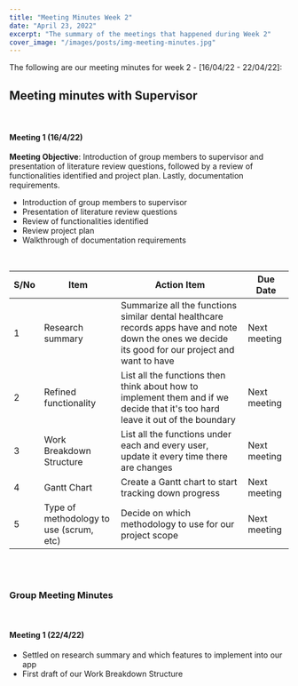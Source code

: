 ```yaml
---
title: "Meeting Minutes Week 2"
date: "April 23, 2022"
excerpt: "The summary of the meetings that happened during Week 2"
cover_image: "/images/posts/img-meeting-minutes.jpg"
---
```


The following are our meeting minutes for week 2 - [16/04/22 - 22/04/22]:

## Meeting minutes with Supervisor

<br/>

#### Meeting 1 (16/4/22)<br/>

**Meeting Objective**: Introduction of group members to supervisor and presentation of literature review questions, followed by a review of functionalities identified and project plan. Lastly, documentation requirements.

- Introduction of group members to supervisor
- Presentation of literature review questions
- Review of functionalities identified
- Review project plan
- Walkthrough of documentation requirements

<br/>

| S/No | Item                                    | Action Item                                                                                                                                        | Due Date     |
| ---- | --------------------------------------- | -------------------------------------------------------------------------------------------------------------------------------------------------- | ------------ |
| 1    | Research summary                        | Summarize all the functions similar dental healthcare records apps have and note down the ones we decide its good for our project and want to have | Next meeting |
| 2    | Refined functionality                   | List all the functions then think about how to implement them and if we decide that it's too hard leave it out of the boundary                     | Next meeting |
| 3    | Work Breakdown Structure                | List all the functions under each and every user, update it every time there are changes                                                           | Next meeting |
| 4    | Gantt Chart                             | Create a Gantt chart to start tracking down progress                                                                                               | Next meeting |
| 5    | Type of methodology to use (scrum, etc) | Decide on which methodology to use for our project scope                                                                                           | Next meeting |

<br/><br/>

### Group Meeting Minutes

<br/>

#### Meeting 1 (22/4/22)

- Settled on research summary and which features to implement into our app
- First draft of our Work Breakdown Structure
